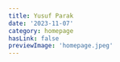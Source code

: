 ```yaml
---
title: Yusuf Parak
date: '2023-11-07'
category: homepage
hasLink: false
previewImage: 'homepage.jpeg'
---
```

